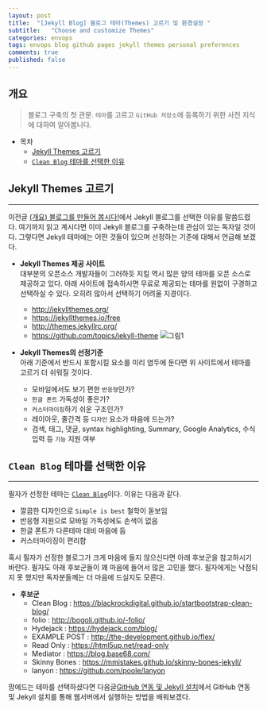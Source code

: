 ```yaml
---
layout: post
title:  "[Jekyll Blog] 블로그 테마(Themes) 고르기 및 환경설정 "
subtitle:   "Choose and customize Themes"
categories: envops
tags: envops blog github pages jekyll themes personal preferences 
comments: true
published: false
---
```



## 개요
> 블로그 구축의 첫 관문. `테마`를 고르고 `GitHub 저장소`에 등록하기 위한 사전 지식에 대하여 알아봅니다.  

- 목차
	- [Jekyll Themes 고르기](#jekyll-themes-고르기)
	- [`Clean Blog` 테마를 선택한 이유](#clean-blog-테마를-선택한-이유)
  
## Jekyll Themes 고르기   
---
이전글 [(개요) 블로그를 만들어 봅시다!](https://theorydb.github.io/envops/2019/05/01/envops-blog-intro/)에서 Jekyll 블로그를 선택한 이유를 말씀드렸다. 여기까지 읽고 계시다면 이미 Jekyll 블로그를 구축하는데 관심이 있는 독자일 것이다. 그렇다면 Jekyll 테마에는 어떤 것들이 있으며 선정하는 기준에 대해서 언급해 보겠다.

* __Jekyll Themes 제공 사이트__  
  대부분의 오픈소스 개발자들이 그러하듯 지킬 역시 많은 양의 테마를 오픈 소스로 제공하고 있다. 아래 사이트에 접속하시면 무료로 제공되는 테마를 원없이 구경하고 선택하실 수 있다. 오히려 많아서 선택하기 어려울 지경이다. 
  + <http://jekyllthemes.org/>  
  + <https://jekyllthemes.io/free>
  + <http://themes.jekyllrc.org/>
  + <https://github.com/topics/jekyll-theme>
![그림1](https://theorydb.github.io/assets/img/envops/2019-05-02-envops-blog-theme-1.jpg)
  
* __Jekyll Themes의 선정기준__  
  아래 기준에서 반드시 포함시킬 요소를 미리 염두에 둔다면 위 사이트에서 테마를 고르기 더 쉬워질 것이다.
  + 모바일에서도 보기 편한 `반응형`인가?
  + `한글 폰트` 가독성이 좋은가?
  + `커스터마이징`하기 쉬운 구조인가?
  + 레이아웃, 줄간격 등 `디자인` 요소가 마음에 드는가?
  + 검색, 태그, 댓글, syntax highlighting, Summary, Google Analytics, 수식입력 등 `기능` 지원 여부
  

## `Clean Blog` 테마를 선택한 이유  
---
필자가 선정한 테마는 [`Clean Blog`](https://blackrockdigital.github.io/startbootstrap-clean-blog/)이다. 이유는 다음과 같다.

* 깔끔한 디자인으로 `Simple is best` 철학이 돋보임
* 반응형 지원으로 모바일 가독성에도 손색이 없음
* 한글 폰트가 다른테마 대비 마음에 듬
* 커스터마이징이 편리함
  
혹시 필자가 선정한 블로그가 크게 마음에 들지 않으신다면 아래 후보군을 참고하시기 바란다. 필자도 아래 후보군들이 꽤 마음에 들어서 많은 고민을 했다. 필자에게는 낙점되지 못 했지만 독자분들께는 더 마음에 드실지도 모른다. 

* __후보군__ 
  + Clean Blog : <https://blackrockdigital.github.io/startbootstrap-clean-blog/>  
  + folio : <http://bogoli.github.io/-folio/>
  + Hydejack : <https://hydejack.com/blog/>
  + EXAMPLE POST : <http://the-development.github.io/flex/>
  + Read Only : <https://html5up.net/read-only>
  + Mediator : <https://blog.base68.com/>
  + Skinny Bones : <https://mmistakes.github.io/skinny-bones-jekyll/>
  + lanyon : <https://github.com/poole/lanyon>

맘에드는 테마를 선택하셨다면 다음글[GitHub 연동 및 Jekyll 설치](https://theorydb.github.io/envops/2019/05/03/envops-blog-github-pages-jekyll/)에서 GitHub 연동 및 Jekyll 설치를 통해 웹서버에서 실행하는 방법을 배워보겠다. 


